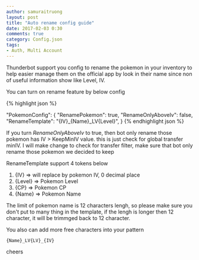 ```yaml
---
author: samuraitruong
layout: post
title: "Auto rename config guide"
date: 2017-02-03 0:30
comments: true
category: Config.json
tags:
- Auth, Multi Account
---
```


Thunderbot support you config to rename the pokemon in your inventory to help easier manage them on the official app by look in their name since non of useful information show like Level, IV.

You can turn on rename feature by  below config 

{% highlight json %}

  "PokemonConfig": {
    "RenamePokemon": true,
    "RenameOnlyAboveIv": false,
    "RenameTemplate": "{IV}_{Name}_LV{Level}",
   }
{% endhighlight json %}

If you turn *RenameOnlyAboveIv* to true, then bot only rename those pokemon has IV > KeepMinIV value. this is just check for global transfer minIV. I will make change to check for transfer filter, make sure that bot only rename those pokemon we decided to keep

RenameTemplate support 4 tokens below

1. {IV} => will replace by pokemon IV, 0 decimal place
2. {Level} => Pokemon Level
3. {CP} => Pokemon CP
4. {Name} => Pokemon Name

The limit of pokemon name is 12 characters lengh, so please make sure you don't put  to many thing in the template, if the lengh is longer then 12 character, it will be trimmged back to 12 character. 

You also can add more free characters into your pattern 

```{Name}_LV{LV}_{IV}```

cheers
